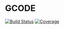 # GCODE



[![Build Status](https://github.com/lawless-m/GCode.jl/actions/workflows/CI.yml/badge.svg?branch=main)](https://github.com/lawless-m/GCode.jl/actions/workflows/CI.yml?query=branch%3Amain)
[![Coverage](https://codecov.io/gh/lawless-m/GCode.jl/branch/main/graph/badge.svg)](https://codecov.io/gh/lawless-m/GCode.jl)



